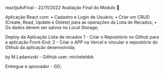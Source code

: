 reactjsAvFinal - 22/11/2022
Avaliação Final do Módulo 🚀

Aplicação React com: • Cadastro e Login de Usuário; • Criar um CRUD (Create, Read, Update e Delete) para as operações da Lista de Recados; • Os dados devem ser salvos no Local Storage;

Deploy da Aplicação Lista de recados 1 - Criar o Repositório no Github para a aplicação Front-End; 2 - Criar o APP na Vercel e vincular o repositório do Github da aplicação desenvolvida;

by M.Ladanivski - GitHub user: micheleldsk

Entregue e aprovador - GD;
